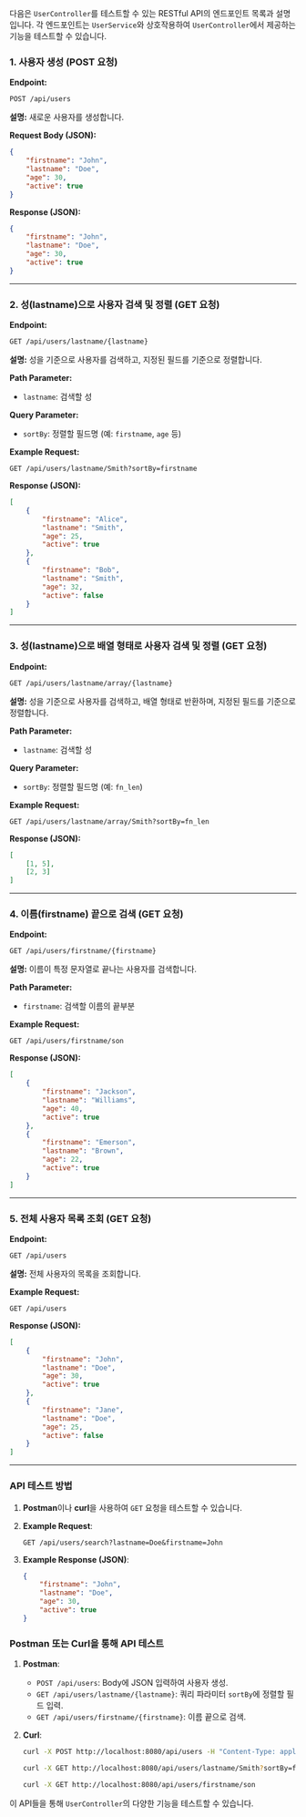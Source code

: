 다음은 `UserController`를 테스트할 수 있는 RESTful API의 엔드포인트 목록과 설명입니다. 각 엔드포인트는 `UserService`와 상호작용하여 `UserController`에서 제공하는 기능을 테스트할 수 있습니다.

### 1. 사용자 생성 (POST 요청)

**Endpoint:**

```
POST /api/users
```

**설명:** 새로운 사용자를 생성합니다.

**Request Body (JSON):**
```json
{
    "firstname": "John",
    "lastname": "Doe",
    "age": 30,
    "active": true
}
```

**Response (JSON):**
```json
{
    "firstname": "John",
    "lastname": "Doe",
    "age": 30,
    "active": true
}
```

---

### 2. 성(lastname)으로 사용자 검색 및 정렬 (GET 요청)

**Endpoint:**

```
GET /api/users/lastname/{lastname}
```

**설명:** 성을 기준으로 사용자를 검색하고, 지정된 필드를 기준으로 정렬합니다.

**Path Parameter:**
- `lastname`: 검색할 성

**Query Parameter:**
- `sortBy`: 정렬할 필드명 (예: `firstname`, `age` 등)

**Example Request:**
```
GET /api/users/lastname/Smith?sortBy=firstname
```

**Response (JSON):**
```json
[
    {
        "firstname": "Alice",
        "lastname": "Smith",
        "age": 25,
        "active": true
    },
    {
        "firstname": "Bob",
        "lastname": "Smith",
        "age": 32,
        "active": false
    }
]
```

---

### 3. 성(lastname)으로 배열 형태로 사용자 검색 및 정렬 (GET 요청)

**Endpoint:**

```
GET /api/users/lastname/array/{lastname}
```

**설명:** 성을 기준으로 사용자를 검색하고, 배열 형태로 반환하며, 지정된 필드를 기준으로 정렬합니다.

**Path Parameter:**
- `lastname`: 검색할 성

**Query Parameter:**
- `sortBy`: 정렬할 필드명 (예: `fn_len`)

**Example Request:**
```
GET /api/users/lastname/array/Smith?sortBy=fn_len
```

**Response (JSON):**
```json
[
    [1, 5],
    [2, 3]
]
```

---

### 4. 이름(firstname) 끝으로 검색 (GET 요청)

**Endpoint:**

```
GET /api/users/firstname/{firstname}
```

**설명:** 이름이 특정 문자열로 끝나는 사용자를 검색합니다.

**Path Parameter:**
- `firstname`: 검색할 이름의 끝부분

**Example Request:**
```
GET /api/users/firstname/son
```

**Response (JSON):**
```json
[
    {
        "firstname": "Jackson",
        "lastname": "Williams",
        "age": 40,
        "active": true
    },
    {
        "firstname": "Emerson",
        "lastname": "Brown",
        "age": 22,
        "active": true
    }
]
```

---

### 5. 전체 사용자 목록 조회 (GET 요청)

**Endpoint:**

```
GET /api/users
```

**설명:** 전체 사용자의 목록을 조회합니다.

**Example Request:**
```
GET /api/users
```

**Response (JSON):**
```json
[
    {
        "firstname": "John",
        "lastname": "Doe",
        "age": 30,
        "active": true
    },
    {
        "firstname": "Jane",
        "lastname": "Doe",
        "age": 25,
        "active": false
    }
]
```

---


### API 테스트 방법

1. **Postman**이나 **curl**을 사용하여 `GET` 요청을 테스트할 수 있습니다.

2. **Example Request**:
    ```
    GET /api/users/search?lastname=Doe&firstname=John
    ```

3. **Example Response (JSON)**:
    ```json
    {
        "firstname": "John",
        "lastname": "Doe",
        "age": 30,
        "active": true
    }
    ```


### Postman 또는 Curl을 통해 API 테스트

1. **Postman**:
   - `POST /api/users`: Body에 JSON 입력하여 사용자 생성.
   - `GET /api/users/lastname/{lastname}`: 쿼리 파라미터 `sortBy`에 정렬할 필드 입력.
   - `GET /api/users/firstname/{firstname}`: 이름 끝으로 검색.

2. **Curl**:
   ```bash
   curl -X POST http://localhost:8080/api/users -H "Content-Type: application/json" -d '{"firstname": "John", "lastname": "Doe", "age": 30, "active": true}'

   curl -X GET http://localhost:8080/api/users/lastname/Smith?sortBy=firstname

   curl -X GET http://localhost:8080/api/users/firstname/son
   ```

이 API들을 통해 `UserController`의 다양한 기능을 테스트할 수 있습니다.